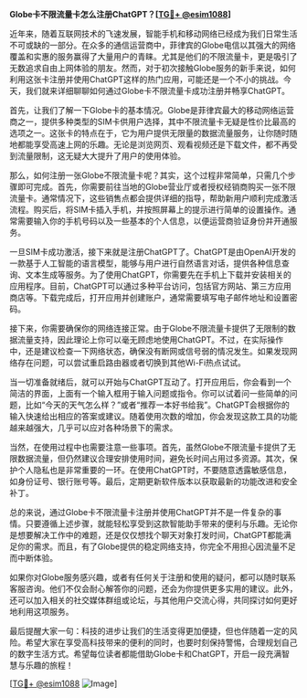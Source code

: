 **Globe卡不限流量卡怎么注册ChatGPT？[[TG💪+ @esim1088](https://t.me/s/esim1088)]**

近年来，随着互联网技术的飞速发展，智能手机和移动网络已经成为我们日常生活不可或缺的一部分。在众多的通信运营商中，菲律宾的Globe电信以其强大的网络覆盖和实惠的服务赢得了大量用户的青睐。尤其是他们的不限流量卡，更是吸引了无数追求自由上网体验的朋友。然而，对于初次接触Globe服务的新手来说，如何利用这张卡注册并使用ChatGPT这样的热门应用，可能还是一个不小的挑战。今天，我们就来详细聊聊如何通过Globe卡不限流量卡成功注册并畅享ChatGPT。

首先，让我们了解一下Globe卡的基本情况。Globe是菲律宾最大的移动网络运营商之一，提供多种类型的SIM卡供用户选择，其中不限流量卡无疑是性价比最高的选项之一。这张卡的特点在于，它为用户提供无限量的数据流量服务，让你随时随地都能享受高速上网的乐趣。无论是浏览网页、观看视频还是下载文件，都不再受到流量限制，这无疑大大提升了用户的使用体验。

那么，如何注册一张Globe不限流量卡呢？其实，这个过程非常简单，只需几个步骤即可完成。首先，你需要前往当地的Globe营业厅或者授权经销商购买一张不限流量卡。通常情况下，这些销售点都会提供详细的指导，帮助新用户顺利完成激活流程。购买后，将SIM卡插入手机，并按照屏幕上的提示进行简单的设置操作。通常需要输入你的手机号码以及一些基本的个人信息，以便运营商验证身份并开通服务。

一旦SIM卡成功激活，接下来就是注册ChatGPT了。ChatGPT是由OpenAI开发的一款基于人工智能的语言模型，能够与用户进行自然语言对话，提供各种信息查询、文本生成等服务。为了使用ChatGPT，你需要先在手机上下载并安装相关的应用程序。目前，ChatGPT可以通过多种平台访问，包括官方网站、第三方应用商店等。下载完成后，打开应用并创建账户，通常需要填写电子邮件地址和设置密码。

接下来，你需要确保你的网络连接正常。由于Globe不限流量卡提供了无限制的数据流量支持，因此理论上你可以毫无顾虑地使用ChatGPT。不过，在实际操作中，还是建议检查一下网络状态，确保没有断网或信号弱的情况发生。如果发现网络存在问题，可以尝试重启路由器或者切换到其他Wi-Fi热点试试。

当一切准备就绪后，就可以开始与ChatGPT互动了。打开应用后，你会看到一个简洁的界面，上面有一个输入框用于输入问题或指令。你可以试着问一些简单的问题，比如“今天的天气怎么样？”或者“推荐一本好书给我”。ChatGPT会根据你的输入快速给出相应的答案或建议。随着使用次数的增加，你会发现这款工具的功能越来越强大，几乎可以应对各种场景下的需求。

当然，在使用过程中也需要注意一些事项。首先，虽然Globe不限流量卡提供了无限数据流量，但仍然建议合理安排使用时间，避免长时间占用过多资源。其次，保护个人隐私也是非常重要的一环。在使用ChatGPT时，不要随意透露敏感信息，如身份证号、银行账号等。最后，定期更新软件版本以获取最新的功能改进和安全补丁。

总的来说，通过Globe卡不限流量卡注册并使用ChatGPT并不是一件复杂的事情。只要遵循上述步骤，就能轻松享受到这款智能助手带来的便利与乐趣。无论你是想要解决工作中的难题，还是仅仅想找个聊天对象打发时间，ChatGPT都能满足你的需求。而且，有了Globe提供的稳定网络支持，你完全不用担心因流量不足而中断体验。

如果你对Globe服务感兴趣，或者有任何关于注册和使用的疑问，都可以随时联系客服咨询。他们不仅会耐心解答你的问题，还会为你提供更多实用的建议。此外，还可以加入相关的社交媒体群组或论坛，与其他用户交流心得，共同探讨如何更好地利用这项服务。

最后提醒大家一句：科技的进步让我们的生活变得更加便捷，但也伴随着一定的风险。希望大家在享受高科技带来的便利的同时，也要时刻保持警惕，合理规划自己的数字生活方式。希望每位读者都能借助Globe卡和ChatGPT，开启一段充满智慧与乐趣的旅程！

[[TG💪+ @esim1088](https://t.me/s/esim1088) ![Image](https://i.postimg.cc/4NQfJmqS/Snipaste-2025-05-13-00-14-12.png)]